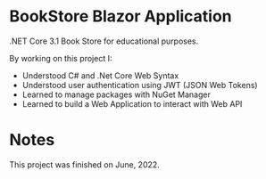 ﻿# BookStore Blazor Application

.NET Core 3.1 Book Store for educational purposes.

By working on this project I: 

* Understood C# and .Net Core Web Syntax
* Understood user authentication using JWT (JSON Web Tokens)
* Learned to manage packages with NuGet Manager
* Learned to build a Web Application to interact with Web API

# Notes
This project was finished on June, 2022. 
